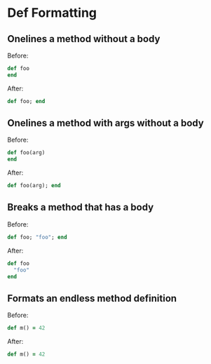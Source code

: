 # Def Formatting

## Onelines a method without a body

Before:

```ruby
def foo
end
```

After:

```ruby
def foo; end
```

## Onelines a method with args without a body

Before:

```ruby
def foo(arg)
end
```

After:

```ruby
def foo(arg); end
```

## Breaks a method that has a body

Before:

```ruby
def foo; "foo"; end
```

After:

```ruby
def foo
  "foo"
end
```

## Formats an endless method definition

Before:

```ruby
def m() = 42
```

After:

```ruby
def m() = 42
```
